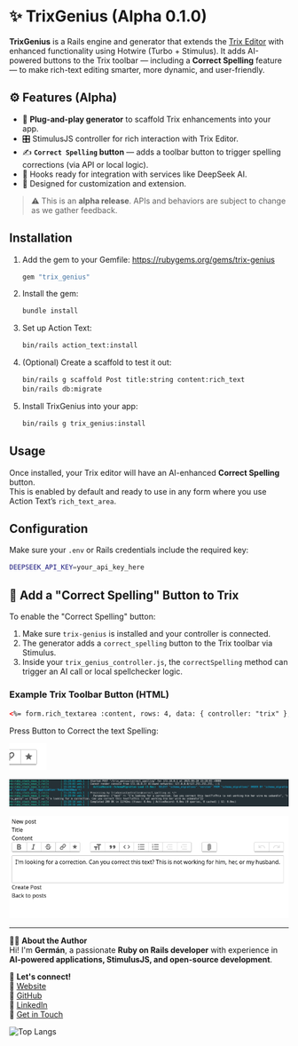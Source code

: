 # ✨ TrixGenius (Alpha 0.1.0)

**TrixGenius** is a Rails engine and generator that extends the [Trix Editor](https://github.com/basecamp/trix) with enhanced functionality using Hotwire (Turbo + Stimulus). It adds AI-powered buttons to the Trix toolbar — including a **Correct Spelling** feature — to make rich-text editing smarter, more dynamic, and user-friendly.

## ⚙️ Features (Alpha)

- 🚀 **Plug-and-play generator** to scaffold Trix enhancements into your app.
- 🎛️ StimulusJS controller for rich interaction with Trix Editor.
- ✍️ **`Correct Spelling` button** — adds a toolbar button to trigger spelling corrections (via API or local logic).
- 🔌 Hooks ready for integration with services like DeepSeek AI.
- 🧪 Designed for customization and extension.

> ⚠️ This is an **alpha release**. APIs and behaviors are subject to change as we gather feedback.
> 

## Installation

1. Add the gem to your Gemfile: https://rubygems.org/gems/trix-genius

    ```ruby
    gem "trix_genius"
    ```

2. Install the gem:

    ```bash
    bundle install
    ```

3. Set up Action Text:

    ```bash
    bin/rails action_text:install
    ```

4. (Optional) Create a scaffold to test it out:

    ```bash
    bin/rails g scaffold Post title:string content:rich_text
    bin/rails db:migrate
    ```

5. Install TrixGenius into your app:

    ```bash
    bin/rails g trix_genius:install
    ```

## Usage

Once installed, your Trix editor will have an AI-enhanced **Correct Spelling** button.  
This is enabled by default and ready to use in any form where you use Action Text’s `rich_text_area`.

## Configuration

Make sure your `.env` or Rails credentials include the required key:

```bash
DEEPSEEK_API_KEY=your_api_key_here
```

## 🧠 Add a "Correct Spelling" Button to Trix

To enable the "Correct Spelling" button:

1. Make sure `trix-genius` is installed and your controller is connected.
2. The generator adds a `correct_spelling` button to the Trix toolbar via Stimulus.
3. Inside your `trix_genius_controller.js`, the `correctSpelling` method can trigger an AI call or local spellchecker logic.

### Example Trix Toolbar Button (HTML)

````html
<%= form.rich_textarea :content, rows: 4, data: { controller: "trix" }, class: ["block shadow-sm rounded-md border px-3 py-2 mt-2 w-full", {"border-gray-400 focus:outline-blue-600": post.errors[:content].none?, "border-red-400 focus:outline-red-600": post.errors[:content].any?}] %>
````
Press Button to Correct the text Spelling:

![](./src/cs.png)

![](./src/Screenshot_20250410_123036.png)

![](./src/Screenshot_20250410_122848.png)



---

👨‍💻 **About the Author**  
Hi! I'm **Germán**, a passionate **Ruby on Rails developer** with experience in **AI-powered applications, StimulusJS, and open-source development**.  

📢 **Let's connect!**  
🔗 [Website](https://www.rubystacknews.com/)  
🐙 [GitHub](https://github.com/ggerman)  
💼 [LinkedIn](https://www.linkedin.com/in/germ%C3%A1n-silva-56a12622/)  
📧 [Get in Touch](https://rubystacknews.com/get-in-touch/)  


![Top Langs](https://github-readme-stats.vercel.app/api/top-langs/?username=ggerman&hide_progress=true)

```
